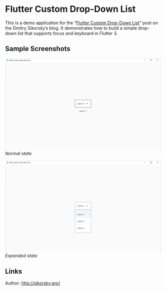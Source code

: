 # Flutter Custom Drop-Down List

This is a demo application for the “[Flutter Custom Drop-Down List](https://medium.com/@dmitrysikorsky/custom-drop-down-list-flutter-widget-with-focus-and-keyboard-support-681c1015113f)” post on the Dmitry Sikorsky’s blog. It demonstrates how to build a simple drop-down list that supports focus and keyboard in Flutter 3.

## Sample Screenshots

![Normal state](normal_state.png)
*Normal state*

![Expanded state](expanded_state.png)
*Expanded state*

## Links

Author: http://sikorsky.pro/

